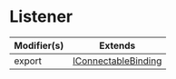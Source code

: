 # Listener

| Modifier(s)                            | Extends                                    |
|----------------------------------------|--------------------------------------------|
| export | [IConnectableBinding](https://hamedfathi.gitbook.io/aurelia-2-doc-api/runtime/binding/interface/connectable/iconnectablebinding) |